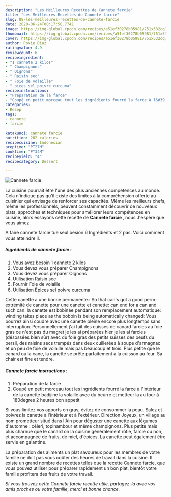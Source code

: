 ```yaml
---
description: "Les Meilleures Recettes de Cannete farcie"
title: "Les Meilleures Recettes de Cannete farcie"
slug: 88-les-meilleures-recettes-de-cannete-farcie
date: 2020-06-24T00:17:58.774Z
image: https://img-global.cpcdn.com/recipes/a51ef30278b05981/751x532cq70/cannete-farcie-photo-principale-de-la-recette.jpg
thumbnail: https://img-global.cpcdn.com/recipes/a51ef30278b05981/751x532cq70/cannete-farcie-photo-principale-de-la-recette.jpg
cover: https://img-global.cpcdn.com/recipes/a51ef30278b05981/751x532cq70/cannete-farcie-photo-principale-de-la-recette.jpg
author: Roxie Diaz
ratingvalue: 4.9
reviewcount: 6
recipeingredient:
- "1 cannete 2 kilos"
- " Champignons"
- " Oignons"
- " Raisin sec"
- " Foie de volaille"
- " pices sel poivre curcuma"
recipeinstructions:
- "Préparation de la farce"
- "Coupé en petit morceau tout les ingrédients fourré la farce à l&#39;intérieur de la canette badijine la volaille avec du beurre et metteur la au four à 180degres 2 heures bon appetit"
categories:
- Resep
tags:
- cannete
- farcie

katakunci: cannete farcie 
nutrition: 282 calories
recipecuisine: Indonesian
preptime: "PT27M"
cooktime: "PT34M"
recipeyield: "4"
recipecategory: Dessert

---
```



![Cannete farcie](https://img-global.cpcdn.com/recipes/a51ef30278b05981/751x532cq70/cannete-farcie-photo-principale-de-la-recette.jpg)

La cuisine pourrait être l'une des plus anciennes compétences au monde. Cela n'indique pas qu'il existe des limites à la compréhension offerte au cuisinier qui envisage de renforcer ses capacités. Même les meilleurs chefs, même les professionnels, peuvent constamment découvrir de nouveaux plats, approches et techniques pour améliorer leurs compétences en cuisine, alors essayons cette recette de <strong> Cannete farcie </strong>, nous J'espère que vous aimez.

<!--inarticleads1-->

À faire cannete farcie tue seul besion 6 Ingrédients et 2 pas. Voici comment vous atteindre il.

##### Ingrédients de cannete farcie :

1. Vous avez besoin 1 cannete 2 kilos
1. Vous devez vous préparer  Champignons
1. Vous devez vous préparer  Oignons
1. Utilisation  Raisin sec
1. Fournir  Foie de volaille
1. Utilisation  Épices sel poivre curcuma


Cette canette a une bonne permanente.: So that can&#39;s got a good perm.: extrémité de canette pour une canette et canette: can end for a can and such can: la canette est bobinée pendant son remplacement automatique: winding takes place as the bobbin is being automatically changed: Vous pourrez ainsi coudre avec une canette pleine encore plus longtemps sans interruption. Personnellement j&#39;ai fait des cuisses de canard farcies au foie gras ce n&#39;est pas du magret je les ai préparées hier je les ai farcies (désossées bien sûr) avec du foie gras des petits suisses des oeufs du persil, des raisins secs trempés dans deux cuillerées à soupe d&#39;armagnac et un peu de foie de volaille mais pas beaucoup et trois. Plus petite que le canard ou la cane, la canette se prête parfaitement à la cuisson au four. Sa chair est fine et tendre. 

<!--inarticleads2-->

##### Cannete farcie instructions :

1. Préparation de la farce
1. Coupé en petit morceau tout les ingrédients fourré la farce à l&#39;intérieur de la canette badijine la volaille avec du beurre et metteur la au four à 180degres 2 heures bon appetit


Si vous limitez vos apports en gras, évitez de consommer la peau. Salez et poivrez la canette à l&#39;intérieur et à l&#39;extérieur. Direction Joyeux, un village au nom prometteur situé dans l&#39;Ain pour déguster une canette aux légumes d&#39;automne : céleri, topinambour et même champignons. Plus petite mais plus charnue que le canard on la cuisine généralement rôtie, farcie ou non, et accompagnée de fruits, de miel, d&#39;épices. La canette peut également être servie en galantine. 

<!--inarticleads1-->

<p>
La préparation des aliments un plat savoureux pour les membres de votre famille ne doit pas vous coûter des heures de travail dans la cuisine. Il existe un grand nombre de recettes telles que la recette Cannete farcie, que vous pouvez utiliser pour préparer rapidement un bon plat, bientôt votre famille profitera des fruits de votre travail.
</p>

<p>
<i>Si vous trouvez cette Cannete farcie recette utile, partagez-la avec vos amis proches ou votre famille, merci et bonne chance.</i>
</p>
